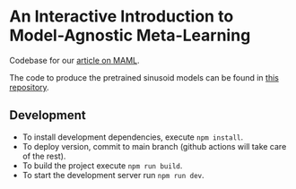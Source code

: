 # An Interactive Introduction to Model-Agnostic Meta-Learning 
Codebase for our [article on MAML](https://interactive-maml.github.io).


The code to produce the pretrained sinusoid models can be found in [this repository](https://github.com/pupuis/maml-tf2).

## Development

- To install development dependencies, execute `npm install`.
- To deploy version, commit to main branch (github actions will take care of the rest).
- To build the project execute `npm run build`.
- To start the development server run `npm run dev`.
